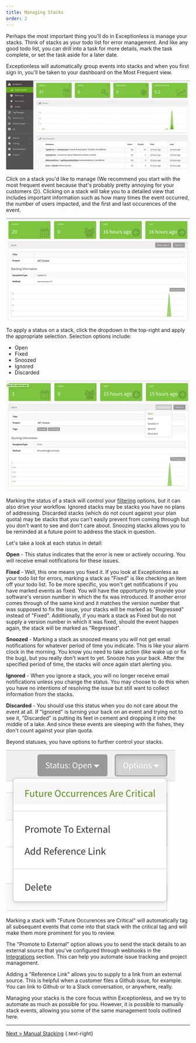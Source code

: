 ```yaml
---
title: Managing Stacks
order: 2
---
```


Perhaps the most important thing you'll do in Exceptionless is manage your stacks. Think of stacks as your todo list for error management. And like any good todo list, you can drill into a task for more details, mark the task complete, or set the task aside for a later date. 

Exceptionless will automatically group events into stacks and when you first sign in, you'll be taken to your dashboard on the Most Frequent view. 

![Most Frequent view of stacks on dashboard](img/Most_frequent.png)

Click on a stack you'd like to manage (We recommend you start with the most frequent event because that's probably pretty annoying for your customers 😉). Clicking on a stack will take you to a detailed view that includes important information such as how many times the event occurred, the number of users impacted, and the first and last occurences of the event. 

![Stack Details Example](img/Stack_Details.png)

To apply a status on a stack, click the dropdown in the top-right and apply the appropriate selection. Selection options include: 

* Open  
* Fixed  
* Snoozed  
* Ignored  
* Discarded  

![Status Options Example](img/Status_Options.png)

Marking the status of a stack will control your [filtering](filtering-and-searching) options, but it can also drive your workflow. Ignored stacks may be stacks you have no plans of addressing. Discarded stacks (which do not count against your plan quota) may be stacks that you can't easily prevent from coming through but you don't want to see and don't care about. Snoozing stacks allows you to be reminded at a future point to address the stack in question.

Let's take a look at each status in detail: 

**Open** - This status indicates that the error is new or actively occuring. You will receive email notifications for these issues. 

**Fixed** - Well, this one means you fixed it. If you look at Exceptionless as your todo list for errors, marking a stack as "Fixed" is like checking an item off your todo list. To be more specific, you won't get notifications if you have marked events as fixed. You will have the opportunity to provide your software's version number in which the fix was introduced. If another error comes through of the same kind and it matches the version number that was supposed to fix the issue, your stacks will be marked as "Regressed" instead of "Fixed". Additionally, if you mark a stack as Fixed but do not supply a version number in which it was fixed, should the event happen again, the stack will be marked as "Regressed". 

**Snoozed** - Marking a stack as snoozed means you will not get email notifications for whatever period of time you indicate. This is like your alarm clock in the morning. You know you need to take action (like wake up or fix the bug), but you really don't want to yet. Snooze has your back. After the specified period of time, the stacks will once again start alerting you. 

**Ignored** - When you ignore a stack, you will no longer receive email notifications unless you change the status. You may choose to do this when you have no intentions of resolving the issue but still want to collect information from the stacks. 

**Discarded** - You should use this status when you do not care about the event at all. If "Ignored" is turning your back on an event and trying not to see it, "Discarded" is putting its feet in cement and dropping it into the middle of a lake. And since these events are sleeping with the fishes, they don't count against your plan quota.

Beyond statuses, you have options to further control your stacks. 

![Options Examples](img/Options.png)

Marking a stack with "Future Occurences are Critical" will automatically tag all subsequent events that come into that stack with the critical tag and will make them more prominent for you to review. 

The "Promote to External" option allows you to send the stack details to an external source that you've configured through webhooks in the [Integrations](integrations) section. This can help you automate issue tracking and project management. 

Adding a "Reference Link" allows you to supply to a link from an external source. This is helpful when a customer files a Github issue, for example. You can link to Github or to a Slack conversation, or anywhere, really. 

Managing your stacks is the core focus within Exceptionless, and we try to automate as much as possible for you. However, it is possible to manually stack events, allowing you some of the same management tools outlined here. 

---

[Next > Manual Stacking](manual-stacking) {.text-right}

